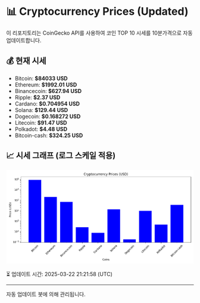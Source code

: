 
# 📊 Cryptocurrency Prices (Updated)

이 리포지토리는 CoinGecko API를 사용하여 코인 TOP 10 시세를 10분가격으로 자동 업데이트합니다.

## 💰 현재 시세
- Bitcoin: **$84033 USD**
- Ethereum: **$1992.01 USD**
- Binancecoin: **$627.94 USD**
- Ripple: **$2.37 USD**
- Cardano: **$0.704954 USD**
- Solana: **$129.44 USD**
- Dogecoin: **$0.168272 USD**
- Litecoin: **$91.47 USD**
- Polkadot: **$4.48 USD**
- Bitcoin-cash: **$324.25 USD**

## 📈 시세 그래프 (로그 스케일 적용)
![Crypto Prices](crypto_prices.png)

⏳ 업데이트 시간: 2025-03-22 21:21:58 (UTC)

---
자동 업데이트 봇에 의해 관리됩니다.
